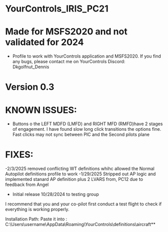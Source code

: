 # YourControls_IRIS_PC21

# Made for MSFS2020 and not validated for 2024

* Profile to work with YourControls application and MSFS2020. If you find any bugs, please contact me on YourControls Discord: Dkgolfnut_Dennis

# Version 0.3

# KNOWN ISSUES:
   -  Buttons o the LEFT MDFD (LMFD) and RIGHT MFD (RMFD)have 2 stages of engagement. I have found slow long click transitions the options fine. Fast clicks may not sync between PIC and the Second pilots plane

# FIXES:
   -2/3/2025 removed conflicting WT definitions whihc allowed the Normal Autopilot definitions profile to work
   -1/29/2025 Stripped out AP logic and implemented stanard AP definition  plus 2 LVARS from, PC12 due to feedback from Angel
   - Initial release 10/28/2024 to testing group

I recommend that you and your co-pilot first conduct a test flight to check if everything is working properly.

Installation Path: Paste it into : C:\Users\username\AppData\Roaming\YourControls\definitions\aircraft**
